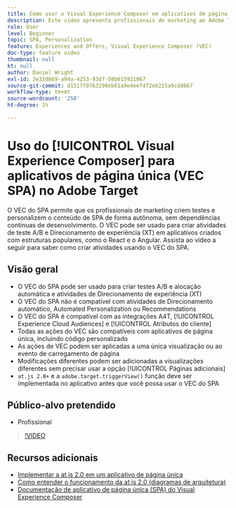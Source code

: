 ```yaml
---
title: Como usar o Visual Experience Composer em aplicativos de página única (VEC SPA)
description: Este vídeo apresenta profissionais de marketing ao Adobe Target Visual Experience Composer para aplicativos de página única (VEC SPA). Assista a este vídeo para saber como criar atividades usando o VEC do SPA.
role: User
level: Beginner
topic: SPA, Personalization
feature: Experiences and Offers, Visual Experience Composer (VEC)
doc-type: feature video
thumbnail: null
kt: null
author: Daniel Wright
exl-id: 3e32d869-a94a-4253-93d7-58b615921067
source-git-commit: d1517f0763290eb61a9e4eef4f2eb215a9cdd667
workflow-type: tm+mt
source-wordcount: '258'
ht-degree: 1%

---
```


# Uso do [!UICONTROL Visual Experience Composer] para aplicativos de página única (VEC SPA) no Adobe Target

O VEC do SPA permite que os profissionais de marketing criem testes e personalizem o conteúdo de SPA de forma autônoma, sem dependências contínuas de desenvolvimento. O VEC pode ser usado para criar atividades de teste A/B e Direcionamento de experiência (XT) em aplicativos criados com estruturas populares, como o React e o Angular. Assista ao vídeo a seguir para saber como criar atividades usando o VEC do SPA.

## Visão geral

* O VEC do SPA pode ser usado para criar testes A/B e alocação automática e atividades de Direcionamento de experiência (XT)
* O VEC do SPA não é compatível com atividades de Direcionamento automático, Automated Personalization ou Recommendations
* O VEC do SPA é compatível com as integrações A4T, [!UICONTROL Experience Cloud Audiences] e [!UICONTROL Atributos do cliente]
* Todas as ações do VEC são compatíveis com aplicativos de página única, incluindo código personalizado
* As ações de VEC podem ser aplicadas a uma única visualização ou ao evento de carregamento de página
* Modificações diferentes podem ser adicionadas a visualizações diferentes sem precisar usar a opção [!UICONTROL Páginas adicionais]
* `at.js 2.0+` e a  `adobe.target.triggerView()` função deve ser implementada no aplicativo antes que você possa usar o VEC do SPA

## Público-alvo pretendido

* Profissional

>[!VIDEO](https://video.tv.adobe.com/v/26249?quality=12)


## Recursos adicionais

* [Implementar a at.js 2.0 em um aplicativo de página única](../implementation/implement-atjs-20-in-a-single-page-application.md)
* [Como entender o funcionamento da at.js 2.0 (diagramas de arquitetura)](../implementation/understanding-how-atjs-20-works.md)
* [Documentação de aplicativo de página única (SPA) do Visual Experience Composer](https://experienceleague.adobe.com/docs/target/using/experiences/spa-visual-experience-composer.html?lang=en)
